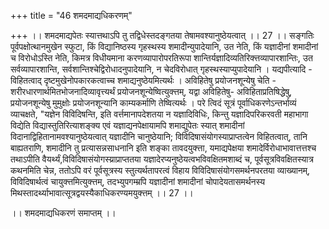 +++
title = "46 शमदमाद्यधिकरणम्"

+++
।। शमदमाद्यपेतः स्यात्तथाऽपि तु तद्विधेस्तदङ्गतया तेषामवश्यानुष्ठेयत्वात् ।। 27 ।। सङ्गतिः पूर्वपक्षोत्थानमुखेन स्फुटा, किं विद्यानिष्ठस्य गृहस्थस्य शमादीन्युपादेयानि, उत नेति, किं यज्ञादीनां शमादीनां च विरोधोऽस्ति नेति, किमत्र विधीयमाना करणव्यापारोपरतिरूपा शान्तिर्यज्ञादिव्यतिरिक्त्तव्यापारशान्तिः, उत सर्वव्यापारशान्ति, सर्वशान्तिश्चेद्विरोधादनुपादेयानि, न चेदविरोधात् गृहस्थस्याप्युपादेयानि । यद्यपीत्यादि - विहितत्वाद् दृष्टमुखेनोपकारकत्वाच्च शमाद्यनुष्ठेयमित्यर्थः । अविहितेषु प्रयोजनशून्येषु चेति - शरीरधारणार्थमितभोजनादिव्यावृत्त्यर्थं प्रयोजनशून्येष्वित्युक्त्तम्, यद्वा अविहितेषु- अविहिताप्रतिषिद्धेषु, प्रयोजनशून्येषु मुमुक्षोः प्रयोजनशून्यानि काम्यकर्माणि तेष्वित्यर्थः । परे त्विदं सूत्रं पूर्वाधिकरणेऽन्तर्भाव्यं व्याचक्षते, "यज्ञेन विविदिषन्ति, इति वर्त्तमानापदेशतया न यज्ञादिविधिः, किन्तु यज्ञादिपरिकरवती महाभागा विद्येति विद्यास्तुतिरित्याशङ्क्य एवं यज्ञाद्यनपेक्षायामपि शमाद्युपेतः स्यात् शमादीनां विदानाद्विहितानामवश्यानुष्ठेयत्वात् यज्ञादीनि चानुष्ठेयानि; विविदिषासंयोगस्याप्राप्तत्वेन विहितत्वात्, तानि बाह्यतराणि, शमादीनि तु प्रत्यासन्नसाधनानि इति शङ्का तावदयुक्त्ता, यमाद्यपेक्षया शमादेर्विरोधाभावात्तत्तश्च तथाऽपीति वैयर्थ्यं,विविदिषासंयोगस्य्राप्राप्ततया यज्ञादेरप्यनुष्ठेयत्वभविवक्षितमशाब्दं च, पूर्वसूत्रविवक्षितस्यात्र कथनमिति चेन्न, ततोऽपि वरं पूर्वसूत्रस्य स्तुत्यर्थतापरत्वं विहाय विविदिषासंयोगसमर्थनपरतया व्याख्यानम्, विविदिषार्थत्वं चायुक्त्तमित्युक्त्तम्, तदभ्युपगम्म्रपि यज्ञादीनां शमादीनां चोपादेयतासमर्थनस्य मिथस्तादर्थ्याभावात्सूत्रद्वयस्यैकाधिकरण्यमयुक्त्तम् ।। 27 ।।

।। शमदमाद्यधिकरणं समाप्तम् ।।

